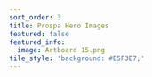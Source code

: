 ```yaml
---
sort_order: 3 
title: Prospa Hero Images
featured: false
featured_info:
  image: Artboard 15.png
tile_style: 'background: #E5F3E7;'
---
```



